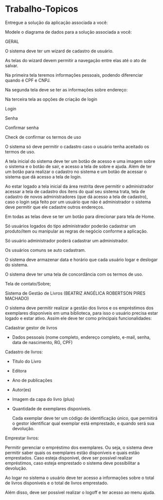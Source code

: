 # Trabalho-Topicos
Entregue a solução da aplicação associada a você:

Modele o diagrama de dados para a solução associada a você:

GERAL

O sistema deve ter um wizard de cadastro de usuário.

As telas do wizard devem permitir a navegação entre elas até o ato de salvar.

Na primeira tela teremos informações pessoais, podendo diferenciar quando é CPF e CNPJ.

Na segunda tela deve se ter as informações sobre endereço:

Na terceira tela as opções de criação de login

Login

Senha

Confirmar senha

Check de confirmar os termos de uso

O sistema só deve permitir o cadastro caso o usuário tenha aceitado os termos de uso.

A tela inicial do sistema deve ter um botão de acesso e uma imagem sobre o sistema e o botão de sair, e acesso a tela de sobre e ajuda. Além de ter um botão para realizar o cadastro no sistema e um botão de acessar o sistema que dá acesso a tela de login.

Ao estar logado a tela inicial da área restrita deve permitir o administrador acessar a tela de cadastro dos itens do qual seu sistema trata, tela de cadastro de novos administradores (que dá acesso a tela de cadastro), caso o login seja feito por um usuário que não é administrador o sistema deve permitir que ele cadastre outros endereços.

Em todas as telas deve se ter um botão para direcionar para tela de Home.

Só usuários logados do tipo administrador poderão cadastrar um produto/item ou manipular as regras de negócio conforme a aplicação.

Só usuário administrador poderá cadastrar um administrador.

Os usuários comuns se auto cadastram.

O sistema deve armazenar data e horário que cada usuário logar e deslogar do sistema.

O sistema deve ter uma tela de concordância com os termos de uso.

Tela de contato/Sobre;

Sistema de Gestão de Livros  (BEATRIZ ANGÉLICA ROBERTSON PIRES MACHADO)
 

O sistema deve permitir realizar a gestão dos livros e os empréstimos dos exemplares disponíveis em uma biblioteca, para isso o usuário precisa estar logado e estar ativo. Assim ele deve ter como principais funcionalidades:

 

Cadastrar gestor de livros

- Dados pessoais (nome completo, endereço completo, e-mail, senha, data de nascimento, RG, CPF)

 

Cadastro de livros:

- Título do Livro

- Editora

- Ano de publicações

- Autor(es)

- Imagem da capa do livro (plus)

- Quantidade de exemplares disponíveis.

     Cada exemplar deve ter um código de identificação único, que permitirá o gestor identificar qual exemplar está emprestado, e quando será sua devolução.

 

Emprestar livros:

Permitir gerenciar o empréstimo dos exemplares. Ou seja, o sistema deve permitir saber quais os exemplares estão disponíveis e quais estão emprestados. Caso esteja disponível, deve ser possível realizar empréstimos, caso esteja emprestado o sistema deve possibilitar a devolução.

Ao logar no sistema o usuário deve ter acesso a informações sobre o total de livros disponíveis e o total de livros emprestado.

Além disso, deve ser possível realizar o logoff e ter acesso ao menu ajuda.
